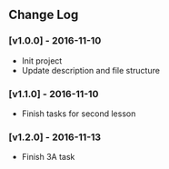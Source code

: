 ## Change Log

### [v1.0.0] - 2016-11-10

- Init project
- Update description and file structure

### [v1.1.0] - 2016-11-10

- Finish tasks for second lesson

### [v1.2.0] - 2016-11-13

- Finish 3A task